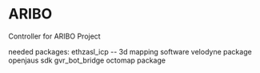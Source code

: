 ARIBO
=====================

Controller for ARIBO Project



needed packages:
	ethzasl_icp -- 3d mapping software
	velodyne package
	openjaus sdk
	gvr_bot_bridge
	octomap package
